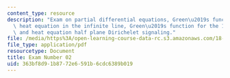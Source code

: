 ```yaml
---
content_type: resource
description: "Exam on partial differential equations, Green\u2019s function for the\
  \ heat equation in the infinite line, Green\u2019s function for the 1-D heat equation,\
  \ and heat equation half plane Dirichelet signaling."
file: /media/https%3A/open-learning-course-data-rc.s3.amazonaws.com/18-306-advanced-partial-differential-equations-with-applications-fall-2009/363bf8d91b8772e6591b6cdc6389b019_MIT18_306f09_exam02.pdf
file_type: application/pdf
resourcetype: Document
title: Exam Number 02
uid: 363bf8d9-1b87-72e6-591b-6cdc6389b019
---
```

